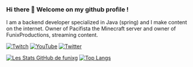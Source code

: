 ### Hi there 👋 Welcome on my github profile !

I am a backend developer specialized in Java (spring) and I make content on the internet.
Owner of Pacifista the Minecraft server and owner of FunixProductions, streaming content.

[![Twitch](https://img.shields.io/badge/Twitch-9146FF?style=for-the-badge&logo=twitch&logoColor=white)](https://twitch.tv/funixgaming)
[![YouTube](https://img.shields.io/badge/YouTube-FF0000?style=for-the-badge&logo=youtube&logoColor=white)](https://youtube.com/c/funixgaming)
[![Twitter](https://img.shields.io/badge/Twitter-1DA1F2?style=for-the-badge&logo=twitter&logoColor=white)](https://twitter.com/funixgaming)

[![Les Stats GitHub de funixg](https://github-readme-stats.vercel.app/api?username=funixg&theme=tokyonight&count_private=true&include_all_commits=true&show_icons=true)](https://github.com/anuraghazra/github-readme-stats) [![Top Langs](https://github-readme-stats.vercel.app/api/top-langs/?username=funixg&layout=compact&theme=tokyonight&langs_count=6)](https://github.com/anuraghazra/github-readme-stats)
